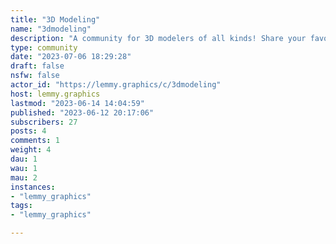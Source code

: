 ```yaml
---
title: "3D Modeling" 
name: "3dmodeling"
description: "A community for 3D modelers of all kinds! Share your favorite tips and tricks for Maya, 3DS Max, Blender, Houdini, and more."
type: community
date: "2023-07-06 18:29:28"
draft: false
nsfw: false
actor_id: "https://lemmy.graphics/c/3dmodeling"
host: lemmy.graphics
lastmod: "2023-06-14 14:04:59"
published: "2023-06-12 20:17:06"
subscribers: 27
posts: 4
comments: 1
weight: 4
dau: 1
wau: 1
mau: 2
instances:
- "lemmy_graphics"
tags: 
- "lemmy_graphics"

---
```

